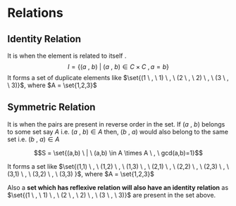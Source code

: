 # Relations
## Identity Relation 
It is when the element is related to itself .
$$I = \{(a \ , \ b) \ | \ (a \ , \ b) \in  C \times C \ , a = b \}$$
It forms a set of duplicate elements like $\set{(1 \ , \ 1) \ , \ (2 \ , \ 2) \ , \ (3 \ , \ 3)}$,
where $A = \set{1,2,3}$

## Symmetric Relation
It is when the pairs are present in reverse order in the set.
If $(a \ , \ b)$ belongs to some set say $A$ i.e. $(a \ , \ b) \in A$ then,
$(b \ , \ a)$ would also belong to the same set i.e. $(b \ , \ a) \in A$

$$S = \set{(a,b) \ | \ (a,b) \in A \times A \ , \ gcd(a,b)=1}$$

It forms a set like $\set{(1,1) \ , \ (1,2) \ , \ (1,3) \ , \ (2,1) \ , \ (2,2) \ , \ (2,3) \ , \ (3,1) \ , \ (3,2) \ , \ (3,3) }$,
where $A = \set{1,2,3}$

Also a **set which has reflexive relation will also have an identity relation** as $\set{(1 \ , \ 1) \ , \ (2 \ , \ 2) \ , \ (3 \ , \ 3)}$ are present in the set above.


